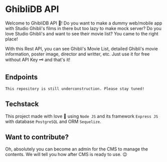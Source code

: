 # GhibliDB API

Welcome to GhibliDB API 🎉!
Do you want to make a dummy web/mobile app with Studio Ghibli's films in there but too lazy to make mock server? Do you love Studio Ghibli's and want to see their movie list? You came to the right place!

With this Rest API, you can see Ghibli's Movie List, detailed Ghibli's movie information, poster image, director and writter, etc. Just use it for free without API Key 🗝️ and that's it!

## Endpoints

```This repository is still underconstruction. Please stay tuned!```

## Techstack
This project made with love 💖 using `Node JS` and its framework `Express JS` with database `PostgreSQL` and ORM `Sequelize`.

## Want to contribute?
Oh, absolutely you can become an admin for the CMS to manage the contents. We will tell you how after CMS is ready to use. 😉